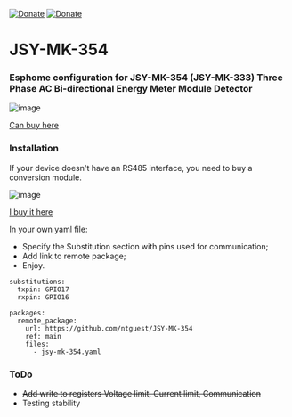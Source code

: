 [![Donate](https://img.shields.io/badge/donate-Pizza-yellow.svg)](https://www.buymeacoffee.com/ntguest)
[![Donate](https://img.shields.io/badge/donate-Yandex-blueviolet.svg)](https://yoomoney.ru/to/410011383527168)
# JSY-MK-354
### Esphome configuration for JSY-MK-354 (JSY-MK-333) Three Phase AC Bi-directional Energy Meter Module Detector

![image](https://github.com/user-attachments/assets/41890978-9aa0-4c37-85d4-76221f2583e8)

[Can buy here](https://www.aliexpress.com/item/1005007224895885.html) 


### Installation

If your device doesn't have an RS485 interface, you need to buy a conversion module.

![image](https://github.com/user-attachments/assets/190ebe81-ed14-4993-8792-38d4aab15757)

[I buy it here](https://www.aliexpress.com/item/32817720482.html)

In your own yaml file:
* Specify the Substitution section with pins used for communication;
* Add link to remote package;
* Enjoy.

  
```
substitutions:
  txpin: GPIO17
  rxpin: GPIO16

packages:
  remote_package:
    url: https://github.com/ntguest/JSY-MK-354
    ref: main
    files:
      - jsy-mk-354.yaml
```

### ToDo
* ~~Add write to registers Voltage limit,  Current limit, Communication~~
* Testing stability
